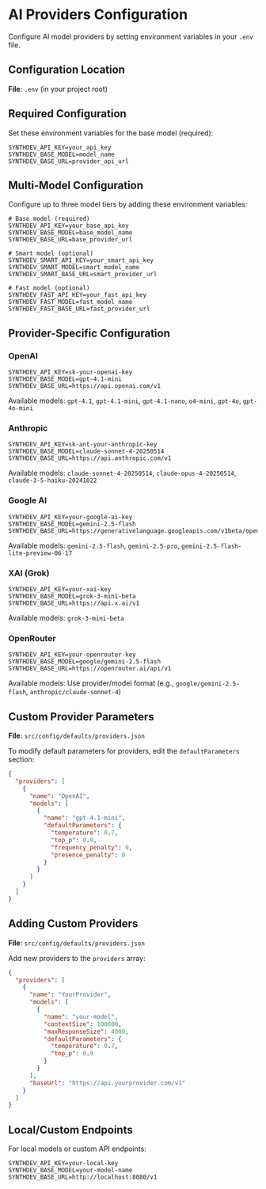 # AI Providers Configuration

Configure AI model providers by setting environment variables in your `.env` file.

## Configuration Location

**File**: `.env` (in your project root)

## Required Configuration

Set these environment variables for the base model (required):

```env
SYNTHDEV_API_KEY=your_api_key
SYNTHDEV_BASE_MODEL=model_name
SYNTHDEV_BASE_URL=provider_api_url
```

## Multi-Model Configuration

Configure up to three model tiers by adding these environment variables:

```env
# Base model (required)
SYNTHDEV_API_KEY=your_base_api_key
SYNTHDEV_BASE_MODEL=base_model_name
SYNTHDEV_BASE_URL=base_provider_url

# Smart model (optional)
SYNTHDEV_SMART_API_KEY=your_smart_api_key
SYNTHDEV_SMART_MODEL=smart_model_name
SYNTHDEV_SMART_BASE_URL=smart_provider_url

# Fast model (optional)
SYNTHDEV_FAST_API_KEY=your_fast_api_key
SYNTHDEV_FAST_MODEL=fast_model_name
SYNTHDEV_FAST_BASE_URL=fast_provider_url
```

## Provider-Specific Configuration

### OpenAI
```env
SYNTHDEV_API_KEY=sk-your-openai-key
SYNTHDEV_BASE_MODEL=gpt-4.1-mini
SYNTHDEV_BASE_URL=https://api.openai.com/v1
```

Available models: `gpt-4.1`, `gpt-4.1-mini`, `gpt-4.1-nano`, `o4-mini`, `gpt-4o`, `gpt-4o-mini`

### Anthropic
```env
SYNTHDEV_API_KEY=sk-ant-your-anthropic-key
SYNTHDEV_BASE_MODEL=claude-sonnet-4-20250514
SYNTHDEV_BASE_URL=https://api.anthropic.com/v1
```

Available models: `claude-sonnet-4-20250514`, `claude-opus-4-20250514`, `claude-3-5-haiku-20241022`

### Google AI
```env
SYNTHDEV_API_KEY=your-google-ai-key
SYNTHDEV_BASE_MODEL=gemini-2.5-flash
SYNTHDEV_BASE_URL=https://generativelanguage.googleapis.com/v1beta/openai/
```

Available models: `gemini-2.5-flash`, `gemini-2.5-pro`, `gemini-2.5-flash-lite-preview-06-17`

### XAI (Grok)
```env
SYNTHDEV_API_KEY=your-xai-key
SYNTHDEV_BASE_MODEL=grok-3-mini-beta
SYNTHDEV_BASE_URL=https://api.x.ai/v1
```

Available models: `grok-3-mini-beta`

### OpenRouter
```env
SYNTHDEV_API_KEY=your-openrouter-key
SYNTHDEV_BASE_MODEL=google/gemini-2.5-flash
SYNTHDEV_BASE_URL=https://openrouter.ai/api/v1
```

Available models: Use provider/model format (e.g., `google/gemini-2.5-flash`, `anthropic/claude-sonnet-4`)

## Custom Provider Parameters

**File**: `src/config/defaults/providers.json`

To modify default parameters for providers, edit the `defaultParameters` section:

```json
{
  "providers": [
    {
      "name": "OpenAI",
      "models": [
        {
          "name": "gpt-4.1-mini",
          "defaultParameters": {
            "temperature": 0.7,
            "top_p": 0.9,
            "frequency_penalty": 0,
            "presence_penalty": 0
          }
        }
      ]
    }
  ]
}
```

## Adding Custom Providers

**File**: `src/config/defaults/providers.json`

Add new providers to the `providers` array:

```json
{
  "providers": [
    {
      "name": "YourProvider",
      "models": [
        {
          "name": "your-model",
          "contextSize": 100000,
          "maxResponseSize": 4000,
          "defaultParameters": {
            "temperature": 0.7,
            "top_p": 0.9
          }
        }
      ],
      "baseUrl": "https://api.yourprovider.com/v1"
    }
  ]
}
```

## Local/Custom Endpoints

For local models or custom API endpoints:

```env
SYNTHDEV_API_KEY=your-local-key
SYNTHDEV_BASE_MODEL=your-model-name
SYNTHDEV_BASE_URL=http://localhost:8080/v1
```
